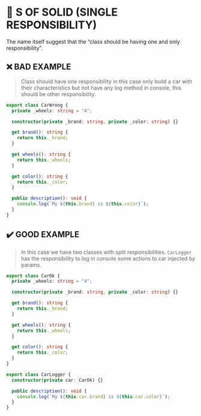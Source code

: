# 💎 S OF SOLID (SINGLE RESPONSIBILITY)

The name itself suggest that the “class should be having one and only responsibility”.

## ❌ BAD EXAMPLE

> Class should have one responsibility in this case
only build a car with their characteristics but not
have any log method in console, this should be other
responsibility.

```ts
export class CarWrong {
  private _wheels: string = "4";

  constructor(private _brand: string, private _color: string) {}

  get brand(): string {
    return this._brand;
  }

  get wheels(): string {
    return this._wheels;
  }

  get color(): string {
    return this._color;
  }

  public description(): void {
    console.log(`My ${this.brand} is ${this.color}`);
  }
}
```

## ✔️ GOOD EXAMPLE

> In this case we have two classes with split responsibilities.
  `CarLogger` has the responsibility to log in console some actions
  to car injected by params.

```ts
export class CarOk {
  private _wheels: string = "4";

  constructor(private _brand: string, private _color: string) {}

  get brand(): string {
    return this._brand;
  }

  get wheels(): string {
    return this._wheels;
  }

  get color(): string {
    return this._color;
  }
}

export class CarLogger {
  constructor(private car: CarOk) {}

  public description(): void {
    console.log(`My ${this.car.brand} is ${this.car.color}`);
  }
}
```
